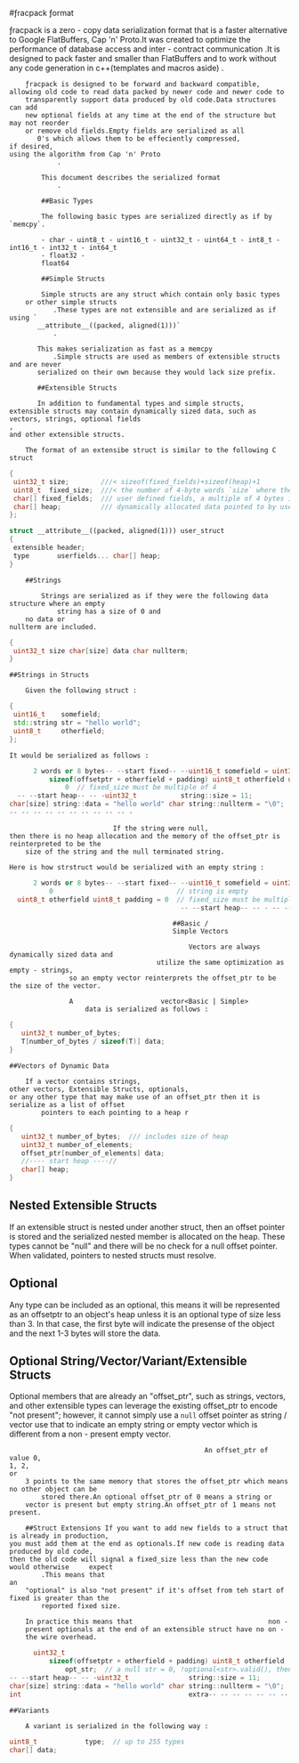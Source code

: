 #ƒracpack ƒormat

ƒracpack is a                                                                       zero -
    copy data serialization format that is a faster alternative to Google           FlatBuffers,
    Cap 'n' Proto.It was created to optimize the performance of database access and inter -
        contract                                                                    communication
            .It is designed to pack faster and smaller than FlatBuffers and to work without any code
                generation in c++(templates and macros aside)
            .

        ƒracpack is designed to be forward and backward compatible,
    allowing old code to read data packed by newer code and newer code to
        transparently support data produced by old code.Data structures can add
        new optional fields at any time at the end of the structure but may not reorder
        or remove old fields.Empty fields are serialized as all
           0's which allows them to be effeciently compressed,
    if desired,
    using the algorithm from Cap 'n' Proto
                .

            This document describes the serialized format
                .

            ##Basic Types

            The following basic types are serialized directly as if by `memcpy`.

            - char - uint8_t - uint16_t - uint32_t - uint64_t - int8_t - int16_t - int32_t - int64_t
            - float32 -
            float64

            ##Simple Structs

            Simple structs are any struct which contain only basic types
        or other simple structs
               .These types are not extensible and are serialized as if using `
           __attribute__((packed, aligned(1)))`
               .

           This makes serialization as fast as a memcpy
               .Simple structs are used as members of extensible structs and are never
           serialized on their own because they would lack size prefix.

           ##Extensible Structs

           In addition to fundamental types and simple structs,
    extensible structs may contain dynamically sized data, such as vectors, strings, optional fields
    ,
    and other extensible structs.

        The format of an extensibe struct is similar to the following C struct

  ```c++ struct __attribute__((packed, aligned(1))) extensible
{
   uint32_t size;        ///< sizeof(fixed_fields)+sizeof(heap)+1
   uint8_t  fixed_size;  ///< the number of 4-byte words `size` where the heap starts
   char[] fixed_fields;  /// user defined fields, a multiple of 4 bytes in size
   char[] heap;          /// dynamically allocated data pointed to by user fields
};

struct __attribute__((packed, aligned(1))) user_struct
{
   extensible header;
   type       userfields... char[] heap;
}
  ```

        ##Strings

            Strings are serialized as if they were the following data structure where an empty
                string has a size of 0 and
        no data or
    nullterm are included.

  ```c++ struct string
{
   uint32_t size char[size] data char nullterm;
}
  ```

    ##Strings in Structs

        Given the following struct :

  ```c++ struct strstruct
{
   uint16_t    somefield;
   std::string str = "hello world";
   uint8_t     otherfield;
};
```

    It would be serialized as follows :

  ```c++ uint32_t size                                           = 25 uint8_t fixed_size =
        2 words or 8 bytes-- --start fixed-- --uint16_t somefield = uint32_t    offset_ptr = 6 =
            sizeof(offsetptr + otherfield + padding) uint8_t otherfield uint8_t padding =
                0  // fixed_size must be multiple of 4
    -- --start heap-- -- -uint32_t           string::size = 11;
char[size] string::data = "hello world" char string::nullterm = "\0";
-- -- -- -- -- -- -- -- -- -- -
  ```

                              If the string were null,
    then there is no heap allocation and the memory of the offset_ptr is reinterpreted to be the
        size of the string and the null terminated string.

    Here is how strstruct would be serialized with an empty string :

  ```c++ uint32_t size                                           = 9 uint8_t  fixed_size =
        2 words or 8 bytes-- --start fixed-- --uint16_t somefield = uint32_t offset_ptr =
            0                               // string is empty
    uint8_t otherfield uint8_t padding = 0  // fixed_size must be multiple of 4
                                             -- --start heap-- -- - -- -- -- -- -- -- -- -- -- -- -
  ```

                                             ##Basic /
                                             Simple Vectors

                                                 Vectors are always dynamically sized data and
                                         utilize the same optimization as empty - strings,
                   so an empty vector reinterprets the offset_ptr to be the size of the vector.

                   A                      vector<Basic | Simple>
                       data is serialized as follows :

```c++ struct vector<T>
{
   uint32_t number_of_bytes;
   T[number_of_bytes / sizeof(T)] data;
}
```

    ##Vectors of Dynamic Data

        If a vector contains strings,
    other vectors, Extensible Structs, optionals,
    or any other type that may make use of an offset_ptr then it is serialize as a list of offset
            pointers to each pointing to a heap r

```c++ struct vector<T>
{
   uint32_t number_of_bytes;  /// includes size of heap
   uint32_t number_of_elements;
   offset_ptr[number_of_elements] data;
   //---- start heap ----//
   char[] heap;
}
```

## Nested Extensible Structs

If an extensible struct is nested under another struct, then an offset pointer is stored
and the serialized nested member is allocated on the heap. These types cannot be "null"
and there will be no check for a null offset pointer. When validated, pointers to nested
structs must resolve.

## Optional<T> 

Any type can be included as an optional, this means it will be represented as an offsetptr
to an object's heap unless it is an optional type of size less than 3. In that case, the
first byte will indicate the presense of the object and the next 1-3 bytes will store the
data. 

## Optional String/Vector/Variant/Extensible Structs

Optional members that are already an "offset_ptr", such as strings, vectors, and other
extensible types can leverage the existing offset_ptr to encode "not present";
however,
    it cannot simply use a `null` offset pointer as string /
            vector use that to indicate an empty string or
        empty vector which is different from a non - present empty vector.

                                                     An offset_ptr of value 0,
    1, 2,
    or
        3 points to the same memory that stores the offset_ptr which means no other object can be
            stored there.An optional offset_ptr of 0 means a string or
        vector is present but empty string.An offset_ptr of 1 means not present.

        ##Struct Extensions If you want to add new fields to a struct that is already in production,
    you must add them at the end as optionals.If new code is reading data produced by old code,
    then the old code will signal a fixed_size less than the new code would otherwise     expect
            .This means that                                                              an
        "optional" is also "not present" if it's offset from teh start of fixed is greater than the
            reported fixed size.

        In practice this means that                                  non -
        present optionals at the end of an extensible struct have no on -
        the wire overhead.


  ```c++ uint32_t size = 25 uint16_t fixed_size = 7 -- --start fixed-- --uint16_t somefield =
        uint32_t                                                                   offset_ptr = 6 =
            sizeof(offsetptr + otherfield + padding) uint8_t otherfield            optional<string>
                opt_str;  // a null str = 0, !optional<str>.valid(), then value 1
-- --start heap-- -- -uint32_t               string::size = 11;
char[size] string::data = "hello world" char string::nullterm = "\0";
int                                          extra-- -- -- -- -- -- -- -- -- -- -
  ```

    ##Variants

        A variant is serialized in the following way :

  ```c++ uint32_t size;  // the number bytes
uint8_t            type;  // up to 255 types
char[] data;
```
